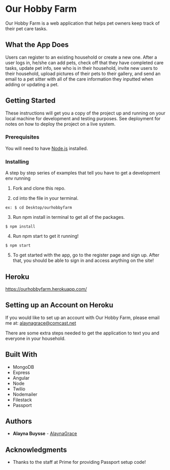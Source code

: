 # Our Hobby Farm

Our Hobby Farm is a web application that helps pet owners keep track of their pet care tasks.

## What the App Does

Users can register to an existing household or create a new one. After a user logs in, he/she can add pets, check off that they have completed care tasks, update pet info, see who is in their household, invite new users to their household, upload pictures of their pets to their gallery, and send an email to a pet sitter with all of the care information they inputted when adding or updating a pet.

## Getting Started

These instructions will get you a copy of the project up and running on your local machine for development and testing purposes. See deployment for notes on how to deploy the project on a live system.

### Prerequisites

You will need to have [Node.js](https://nodejs.org/en/) installed.


### Installing

A step by step series of examples that tell you have to get a development env running

1. Fork and clone this repo.

2. cd into the file in your terminal.

```
ex: $ cd Desktop/ourhobbyfarm
```

3. Run npm install in terminal to get all of the packages.

```
$ npm install
```

4. Run npm start to get it running!

```
$ npm start
```

5. To get started with the app, go to the register page and sign up. After that, you should be able to sign in and access anything on the site!

## Heroku

  https://ourhobbyfarm.herokuapp.com/

## Setting up an Account on Heroku

  If you would like to set up an account with Our Hobby Farm, please email me at: alaynagrace@comcast.net

  There are some extra steps needed to get the application to text you and everyone in your household.
  
## Built With

  * MongoDB
  * Express
  * Angular
  * Node
  * Twilio
  * Nodemailer
  * Filestack
  * Passport

## Authors

* **Alayna Buysse** - [AlaynaGrace](https://github.com/AlaynaGrace)

## Acknowledgments

* Thanks to the staff at Prime for providing Passport setup code!

